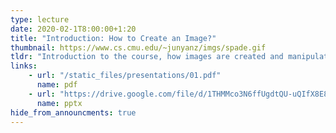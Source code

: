```yaml
---
type: lecture
date: 2020-02-1T8:00:00+1:20
title: "Introduction: How to Create an Image?"
thumbnail: https://www.cs.cmu.edu/~junyanz/imgs/spade.gif
tldr: "Introduction to the course, how images are created and manipulated by humans and machines"
links:
    - url: "/static_files/presentations/01.pdf"
      name: pdf
    - url: "https://drive.google.com/file/d/1THMMco3N6ffUgdtQU-uQIfX8E8qKefhA/view?usp=sharing"
      name: pptx
hide_from_announcments: true
---
```

